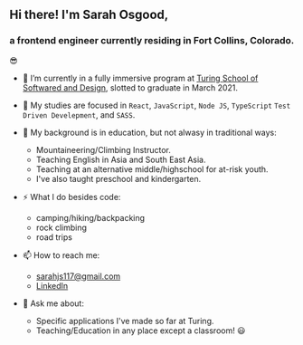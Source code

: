 ## Hi there! I'm Sarah Osgood, 

### a frontend engineer currently residing in Fort Collins, Colorado.

😎

- 🔭 I’m currently in a fully immersive program at [Turing School of Softwared and Design](https://frontend.turing.io/), slotted to graduate in March 2021.
- 🌱 My studies are focused in `React`, `JavaScript`, `Node JS`, `TypeScript` `Test Driven Develepment`, and `SASS`.

- 🧳 My background is in education, but not alwasy in traditional ways:
  - Mountaineering/Climbing Instructor.
  - Teaching English in Asia and South East Asia.
  - Teaching at an alternative middle/highschool for at-risk youth.
  - I've also taught preschool and kindergarten.
  
- ⚡ What I do besides code:
  - camping/hiking/backpacking
  - rock climbing
  - road trips


- 📫 How to reach me: 
  - sarahjs117@gmail.com
  - [LinkedIn](https://www.linkedin.com/in/sarahosgood/)
  
- 💬 Ask me about:
  - Specific applications I've made so far at Turing.
  - Teaching/Education in any place except a classroom! 😃 
